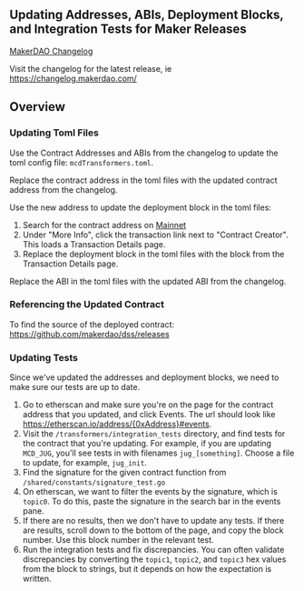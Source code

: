 ## Updating Addresses, ABIs, Deployment Blocks, and Integration Tests for Maker Releases
[MakerDAO Changelog](https://changelog.makerdao.com/)

Visit the changelog for the latest release, ie https://changelog.makerdao.com/

## Overview
### Updating Toml Files
Use the Contract Addresses and ABIs from the changelog to update the toml config file: `mcdTransformers.toml`.

Replace the contract address in the toml files with the updated contract address from the changelog.

Use the new address to update the deployment block in the toml files:
1. Search for the contract address on [Mainnet](https://etherscan.io/)
2. Under "More Info", click the transaction link next to "Contract Creator". This loads a Transaction Details page.
3. Replace the deployment block in the toml files with the block from the Transaction Details page.

Replace the ABI in the toml files with the updated ABI from the changelog.

### Referencing the Updated Contract
To find the source of the deployed contract:
https://github.com/makerdao/dss/releases

### Updating Tests
Since we've updated the addresses and deployment blocks, we need to make sure our tests are up to date.
1. Go to etherscan and make sure you're on the page for the contract address that you updated, and click Events. The url should look like https://etherscan.io/address/{0xAddress}#events.
2. Visit the `/transformers/integration_tests` directory, and find tests for the contract that you're updating. For example, if you are updating `MCD_JUG`, you'll see tests in with filenames `jug_[something]`. Choose a file to update, for example, `jug_init`.
3. Find the signature for the given contract function from `/shared/constants/signature_test.go`
4. On etherscan, we want to filter the events by the signature, which is `topic0`. To do this, paste the signature in the search bar in the events pane.
5. If there are no results, then we don't have to update any tests. If there are results, scroll down to the bottom of the page, and copy the block number. Use this block number in the relevant test.
6. Run the integration tests and fix discrepancies. You can often validate discrepancies by converting the `topic1`, `topic2`, and `topic3` hex values from the block to strings, but it depends on how the expectation is written.
